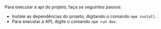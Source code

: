  Para executar a api do projeto, faça os seguintes passos:
 * Instale as dependências do projeto, digitando o comando `npm install`.
 * Para executar a API, digite o comando `npm run dev`.
